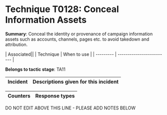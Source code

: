 # Technique T0128: Conceal Information Assets

**Summary**: Conceal the identity or provenance of campaign information assets such as accounts, channels, pages etc. to avoid takedown and attribution.


| Associated||
| Technique | When to use |
| --------- | ------------------------- |


**Belongs to tactic stage**: TA11


| Incident | Descriptions given for this incident |
| -------- | -------------------- |



| Counters | Response types |
| -------- | -------------- |


DO NOT EDIT ABOVE THIS LINE - PLEASE ADD NOTES BELOW